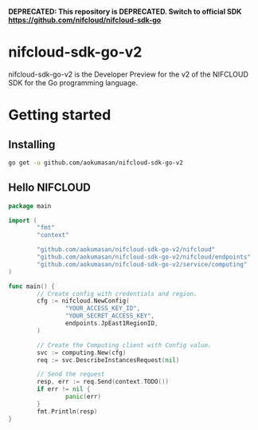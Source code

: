 **DEPRECATED: This repository is DEPRECATED. Switch to official SDK https://github.com/nifcloud/nifcloud-sdk-go**

# nifcloud-sdk-go-v2

nifcloud-sdk-go-v2 is the Developer Preview for the v2 of the NIFCLOUD SDK for the Go programming language.

# Getting started

## Installing

```sh
go get -u github.com/aokumasan/nifcloud-sdk-go-v2
```

## Hello NIFCLOUD

```go
package main

import (
        "fmt"
        "context"

        "github.com/aokumasan/nifcloud-sdk-go-v2/nifcloud"
        "github.com/aokumasan/nifcloud-sdk-go-v2/nifcloud/endpoints"
        "github.com/aokumasan/nifcloud-sdk-go-v2/service/computing"
)

func main() {
        // Create config with credentials and region.
        cfg := nifcloud.NewConfig(
                "YOUR_ACCESS_KEY_ID",
                "YOUR_SECRET_ACCESS_KEY",
                endpoints.JpEast1RegionID,
        )

        // Create the Computing client with Config value.
        svc := computing.New(cfg)
        req := svc.DescribeInstancesRequest(nil)

        // Send the request
        resp, err := req.Send(context.TODO())
        if err != nil {
                panic(err)
        }
        fmt.Println(resp)
}
```
